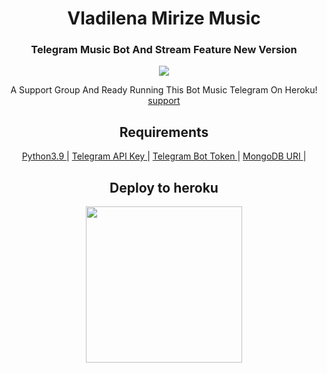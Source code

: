 <h1 align= center><b>Vladilena Mirize Music</b></h1>
<h3 align = center> Telegram Music Bot And Stream Feature New Version </h3>

<p align="center">
    <img src="https://telegra.ph/file/a7beb075ac7c82b445788.jpg">
 </p> 

<p align="center">
    A Support Group And Ready Running This Bot Music Telegram On Heroku!<br>
    <a href="https://t.me/OkaeriUserbot"> support </a>
</p>

<h2 align="center">
   Requirements
</h2>

<p align="center">
    <a href="https://www.python.org/downloads/release/python-390/"> Python3.9 </a> |
    <a href="https://docs.pyrogram.org/intro/setup#api-keys"> Telegram API Key </a> |
    <a href="https://t.me/botfather"> Telegram Bot Token </a> |
    <a href="https://telegra.ph/How-To-get-Mongodb-URI-04-06"> MongoDB URI </a> |
 </p>
   
   
<h2 align="center">
   Deploy to heroku
</h2>

<p align="center">
<a href="https://heroku.com/deploy?template=https://github.com/Wahyu213/vladilena-mirize.git"><img src="https://img.shields.io/badge/Deploy%20To%20Heroku-blueviolet?style=for-the-badge&logo=heroku" width="250"/</a>  
</p>


 

